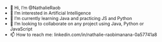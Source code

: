 - 👋 Hi, I’m @NathalieRaob
- 👀 I’m interested in Artificial Intelligence
- 🌱 I’m currently learning Java and practicing JS and Python
- 💞️ I’m looking to collaborate on any project using Java, Python or JavaScript
- 📫 How to reach me: linkedin.com/in/nathalie-raobimanana-0a57741a8 

<!---
NathalieRaob/NathalieRaob is a ✨ special ✨ repository because its `README.md` (this file) appears on your GitHub profile.
You can click the Preview link to take a look at your changes.
--->
